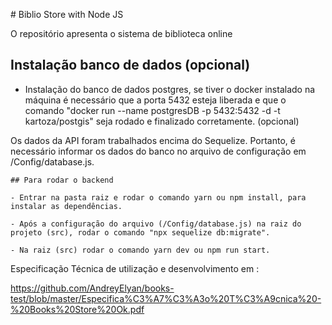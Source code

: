 ﻿﻿# Biblio Store with Node JS

O repositório apresenta o sistema de biblioteca online

## Instalação banco de dados (opcional)

- Instalação do banco de dados postgres, se tiver o docker instalado na máquina é necessário que
  a porta 5432 esteja liberada e que o comando "docker run --name postgresDB -p 5432:5432 -d -t kartoza/postgis"
  seja rodado e finalizado corretamente. (opcional)

Os dados da API foram trabalhados encima do Sequelize.
Portanto, é necessário informar os dados do banco no arquivo de configuração em /Config/database.js.

```
## Para rodar o backend

- Entrar na pasta raiz e rodar o comando yarn ou npm install, para instalar as dependências.

- Após a configuração do arquivo (/Config/database.js) na raiz do projeto (src), rodar o comando "npx sequelize db:migrate".

- Na raiz (src) rodar o comando yarn dev ou npm run start.

```

Especificação Técnica de utilização e desenvolvimento em :

https://github.com/AndreyElyan/books-test/blob/master/Especifica%C3%A7%C3%A3o%20T%C3%A9cnica%20-%20Books%20Store%20Ok.pdf
